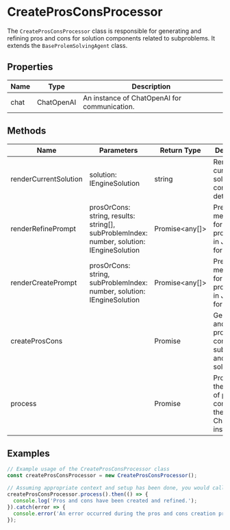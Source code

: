 # CreateProsConsProcessor

The `CreateProsConsProcessor` class is responsible for generating and refining pros and cons for solution components related to subproblems. It extends the `BaseProlemSolvingAgent` class.

## Properties

| Name   | Type                          | Description                                   |
|--------|-------------------------------|-----------------------------------------------|
| chat   | ChatOpenAI                    | An instance of ChatOpenAI for communication.  |

## Methods

| Name                   | Parameters                        | Return Type | Description                                                                 |
|------------------------|-----------------------------------|-------------|-----------------------------------------------------------------------------|
| renderCurrentSolution  | solution: IEngineSolution         | string      | Renders the current solution component details.                             |
| renderRefinePrompt     | prosOrCons: string, results: string[], subProblemIndex: number, solution: IEngineSolution | Promise<any[]> | Prepares messages for refining pros or cons in JSON format.                  |
| renderCreatePrompt     | prosOrCons: string, subProblemIndex: number, solution: IEngineSolution | Promise<any[]> | Prepares messages for creating pros or cons in JSON format.                  |
| createProsCons         |                                   | Promise<void> | Generates and refines pros and cons for all subproblems and their solutions. |
| process                |                                   | Promise<void> | Processes the creation of pros and cons using the ChatOpenAI instance.       |

## Examples

```typescript
// Example usage of the CreateProsConsProcessor class
const createProsConsProcessor = new CreateProsConsProcessor();

// Assuming appropriate context and setup has been done, you would call the process method to start the processor
createProsConsProcessor.process().then(() => {
  console.log('Pros and cons have been created and refined.');
}).catch(error => {
  console.error('An error occurred during the pros and cons creation process:', error);
});
```